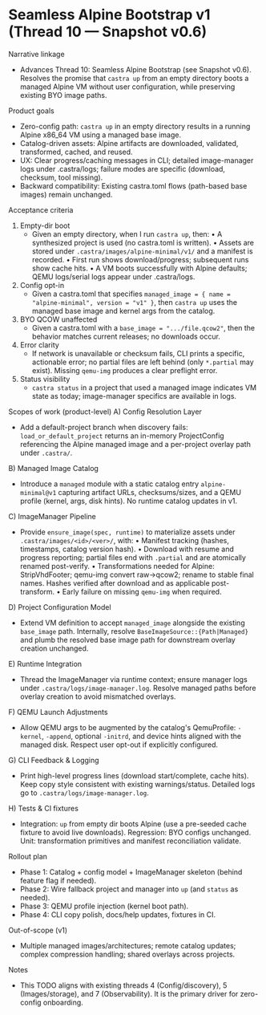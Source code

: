 # Seamless Alpine Bootstrap v1 (Thread 10 — Snapshot v0.6)

Narrative linkage
- Advances Thread 10: Seamless Alpine Bootstrap (see Snapshot v0.6). Resolves the promise that `castra up` from an empty directory boots a managed Alpine VM without user configuration, while preserving existing BYO image paths.

Product goals
- Zero-config path: `castra up` in an empty directory results in a running Alpine x86_64 VM using a managed base image.
- Catalog-driven assets: Alpine artifacts are downloaded, validated, transformed, cached, and reused.
- UX: Clear progress/caching messages in CLI; detailed image-manager logs under .castra/logs; failure modes are specific (download, checksum, tool missing).
- Backward compatibility: Existing castra.toml flows (path-based base images) remain unchanged.

Acceptance criteria
1) Empty-dir boot
   - Given an empty directory, when I run `castra up`, then:
     • A synthesized project is used (no castra.toml is written).
     • Assets are stored under `.castra/images/alpine-minimal/v1/` and a manifest is recorded.
     • First run shows download/progress; subsequent runs show cache hits.
     • A VM boots successfully with Alpine defaults; QEMU logs/serial logs appear under .castra/logs.
2) Config opt-in
   - Given a castra.toml that specifies `managed_image = { name = "alpine-minimal", version = "v1" }`, then `castra up` uses the managed base image and kernel args from the catalog.
3) BYO QCOW unaffected
   - Given a castra.toml with a `base_image = ".../file.qcow2"`, then the behavior matches current releases; no downloads occur.
4) Error clarity
   - If network is unavailable or checksum fails, CLI prints a specific, actionable error; no partial files are left behind (only `*.partial` may exist). Missing `qemu-img` produces a clear preflight error.
5) Status visibility
   - `castra status` in a project that used a managed image indicates VM state as today; image-manager specifics are available in logs.

Scopes of work (product-level)
A) Config Resolution Layer
- Add a default-project branch when discovery fails: `load_or_default_project` returns an in-memory ProjectConfig referencing the Alpine managed image and a per-project overlay path under `.castra/`.

B) Managed Image Catalog
- Introduce a `managed` module with a static catalog entry `alpine-minimal@v1` capturing artifact URLs, checksums/sizes, and a QEMU profile (kernel, args, disk hints). No runtime catalog updates in v1.

C) ImageManager Pipeline
- Provide `ensure_image(spec, runtime)` to materialize assets under `.castra/images/<id>/<ver>/`, with:
  • Manifest tracking (hashes, timestamps, catalog version hash).
  • Download with resume and progress reporting; partial files end with `.partial` and are atomically renamed post-verify.
  • Transformations needed for Alpine: StripVhdFooter; qemu-img convert raw→qcow2; rename to stable final names. Hashes verified after download and as applicable post-transform.
  • Early failure on missing `qemu-img` when required.

D) Project Configuration Model
- Extend VM definition to accept `managed_image` alongside the existing `base_image` path. Internally, resolve `BaseImageSource::{Path|Managed}` and plumb the resolved base image path for downstream overlay creation unchanged.

E) Runtime Integration
- Thread the ImageManager via runtime context; ensure manager logs under `.castra/logs/image-manager.log`. Resolve managed paths before overlay creation to avoid mismatched overlays.

F) QEMU Launch Adjustments
- Allow QEMU args to be augmented by the catalog's QemuProfile: `-kernel`, `-append`, optional `-initrd`, and device hints aligned with the managed disk. Respect user opt-out if explicitly configured.

G) CLI Feedback & Logging
- Print high-level progress lines (download start/complete, cache hits). Keep copy style consistent with existing warnings/status. Detailed logs go to `.castra/logs/image-manager.log`.

H) Tests & CI fixtures
- Integration: `up` from empty dir boots Alpine (use a pre-seeded cache fixture to avoid live downloads). Regression: BYO configs unchanged. Unit: transformation primitives and manifest reconciliation validate.

Rollout plan
- Phase 1: Catalog + config model + ImageManager skeleton (behind feature flag if needed).
- Phase 2: Wire fallback project and manager into `up` (and `status` as needed).
- Phase 3: QEMU profile injection (kernel boot path).
- Phase 4: CLI copy polish, docs/help updates, fixtures in CI.

Out-of-scope (v1)
- Multiple managed images/architectures; remote catalog updates; complex compression handling; shared overlays across projects.

Notes
- This TODO aligns with existing threads 4 (Config/discovery), 5 (Images/storage), and 7 (Observability). It is the primary driver for zero-config onboarding.
